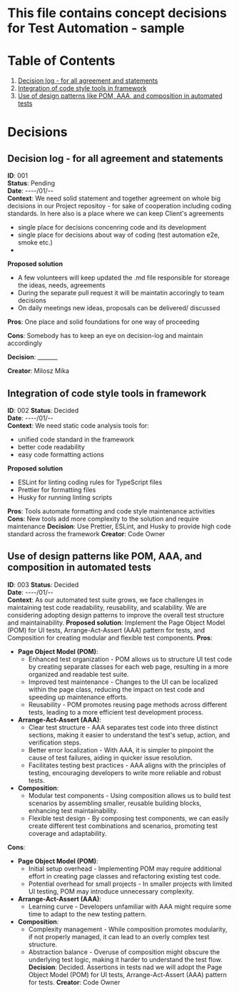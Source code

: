 # This file contains concept decisions for Test Automation - sample

# Table of Contents

1. [Decision log - for all agreement and statements ](#decision-log-for-sake-of-readability)
2. [Integration of code style tools in framework](#integration-of-code-style-tools-in-framework)
3. [Use of design patterns like POM, AAA, and composition in automated tests](#use-of-design-patterns-like-pom-aaa-and-composition-in-automated-tests)

# Decisions

## Decision log - for all agreement and statements <a id="decision-log-for-sake-of-readability"></a>

**ID**: 001  
**Status**: Pending  
**Date**: ----/01/--  
**Context**:
We need solid statement and together agreement on whole big decisions in our Project repositoy - for sake of 
cooperation including coding standards. In here also is a place where we can keep Client's agreements

- single place for decisions concenring code and its development
- single place for decisions about way of coding (test automation e2e, smoke etc.)
- 

**Proposed solution**

- A few volunteers will keep updated the .md file responsible for storeage the ideas, needs, agreements
- During the separate pull request it will be maintatin accoringly to team decisions
- On daily meetings new ideas, proposals can be delivered/ discussed

**Pros**: One place and solid foundations for one way of proceeding

**Cons**: Somebody has to keep an eye on decision-log and maintain accordingly

**Decision**: _______

**Creator**: Milosz Mika


## Integration of code style tools in framework <a id="integration-of-code-style-tools-in-framework"></a>

**ID**: 002
**Status**: Decided  
**Date**: ----/01/--  
**Context**:
We need static code analysis tools for:

- unified code standard in the framework
- better code readability
- easy code formatting actions

**Proposed solution**

- ESLint for linting coding rules for TypeScript files
- Prettier for formatting files
- Husky for running linting scripts

**Pros**: Tools automate formatting and code style maintenance activities
**Cons**: New tools add more complexity to the solution and require maintenance
**Decision**: Use Prettier, ESLint, and Husky to provide high code standard across the framework
**Creator**: Code Owner


## Use of design patterns like POM, AAA, and composition in automated tests <a id="use-of-design-patterns-like-pom-aaa-and-composition-in-automated-tests"></a>

**ID**: 003
**Status**: Decided  
**Date**: ----/01/--  
**Context**: As our automated test suite grows, we face challenges in maintaining test code readability, reusability, and scalability. We are considering adopting design patterns to improve the overall test structure and maintainability.
**Proposed solution**: Implement the Page Object Model (POM) for UI tests, Arrange-Act-Assert (AAA) pattern for tests, and Composition for creating modular and flexible test components.
**Pros**:
- **Page Object Model (POM)**:
    - Enhanced test organization - POM allows us to structure UI test code by creating separate classes for each web page, resulting in a more organized and readable test suite.
    - Improved test maintenance - Changes to the UI can be localized within the page class, reducing the impact on test code and speeding up maintenance efforts.
    - Reusability - POM promotes reusing page methods across different tests, leading to a more efficient test development process.
- **Arrange-Act-Assert (AAA)**:
    - Clear test structure - AAA separates test code into three distinct sections, making it easier to understand the test's setup, action, and verification steps.
    - Better error localization - With AAA, it is simpler to pinpoint the cause of test failures, aiding in quicker issue resolution.
    - Facilitates testing best practices - AAA aligns with the principles of testing, encouraging developers to write more reliable and robust tests.
- **Composition**:
    - Modular test components - Using composition allows us to build test scenarios by assembling smaller, reusable building blocks, enhancing test maintainability.
    - Flexible test design - By composing test components, we can easily create different test combinations and scenarios, promoting test coverage and adaptability.

**Cons**:
- **Page Object Model (POM)**:
    - Initial setup overhead - Implementing POM may require additional effort in creating page classes and refactoring existing test code.
    - Potential overhead for small projects - In smaller projects with limited UI testing, POM may introduce unnecessary complexity.
- **Arrange-Act-Assert (AAA)**:
    - Learning curve - Developers unfamiliar with AAA might require some time to adapt to the new testing pattern.
- **Composition**:
    - Complexity management - While composition promotes modularity, if not properly managed, it can lead to an overly complex test structure.
    - Abstraction balance - Overuse of composition might obscure the underlying test logic, making it harder to understand the test flow.
**Decision**: Decided. Assertions in tests nad we will adopt the Page Object Model (POM) for UI tests, Arrange-Act-Assert (AAA) pattern for tests.
**Creator**: Code Owner

